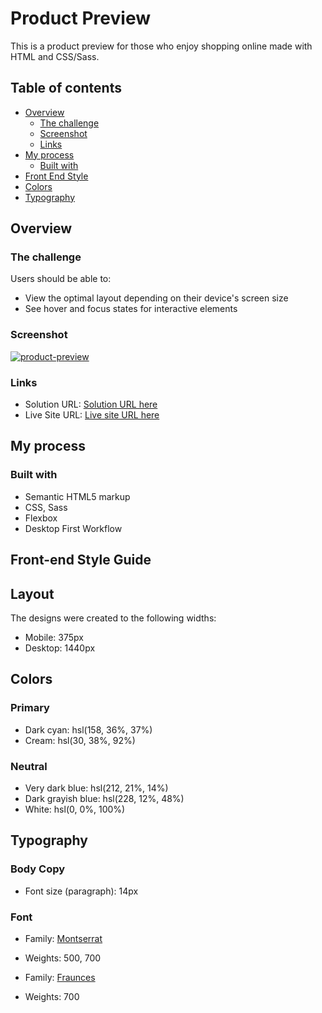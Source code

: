 # Product Preview

This is a product preview for those who enjoy shopping online made with HTML and CSS/Sass.

## Table of contents

- [Overview](#overview)
  - [The challenge](#the-challenge)
  - [Screenshot](#screenshot)
  - [Links](#links)
- [My process](#my-process)
  - [Built with](#built-with)
- [Front End Style](#front-end-style-guide)
- [Colors](#colors)
- [Typography](#typography)

## Overview

### The challenge

Users should be able to:

- View the optimal layout depending on their device's screen size
- See hover and focus states for interactive elements

### Screenshot

[![product-preview](https://user-images.githubusercontent.com/20262557/184469494-f93facb0-86d9-452b-9590-f5045538f6b9.JPG)](https://joemar-ceneza.github.io/product-preview/)


### Links

- Solution URL: [Solution URL here](https://github.com/joemar-ceneza/product-preview)
- Live Site URL: [Live site URL here](https://joemar-ceneza.github.io/product-preview/)

## My process

### Built with

- Semantic HTML5 markup
- CSS, Sass
- Flexbox
- Desktop First Workflow

## Front-end Style Guide

## Layout

The designs were created to the following widths:

- Mobile: 375px
- Desktop: 1440px

## Colors

### Primary

- Dark cyan: hsl(158, 36%, 37%)
- Cream: hsl(30, 38%, 92%)

### Neutral

- Very dark blue: hsl(212, 21%, 14%)
- Dark grayish blue: hsl(228, 12%, 48%)
- White: hsl(0, 0%, 100%)

## Typography

### Body Copy

- Font size (paragraph): 14px

### Font

- Family: [Montserrat](https://fonts.google.com/specimen/Montserrat)
- Weights: 500, 700

- Family: [Fraunces](https://fonts.google.com/specimen/Fraunces)
- Weights: 700